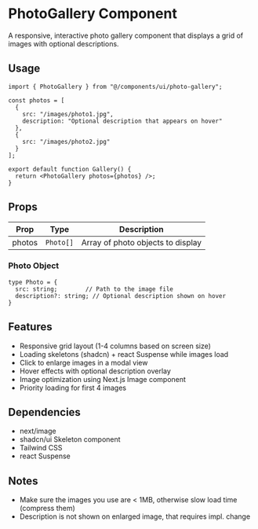# PhotoGallery Component

A responsive, interactive photo gallery component that displays a grid of images with optional descriptions.

## Usage

```tsx
import { PhotoGallery } from "@/components/ui/photo-gallery";

const photos = [
  { 
    src: "/images/photo1.jpg",
    description: "Optional description that appears on hover"
  },
  { 
    src: "/images/photo2.jpg"
  }
];

export default function Gallery() {
  return <PhotoGallery photos={photos} />;
}
```

## Props

| Prop | Type | Description |
|------|------|-------------|
| photos | `Photo[]` | Array of photo objects to display |

### Photo Object

```tsx
type Photo = {
  src: string;        // Path to the image file
  description?: string; // Optional description shown on hover
}
```

## Features

- Responsive grid layout (1-4 columns based on screen size)
- Loading skeletons (shadcn) + react Suspense while images load
- Click to enlarge images in a modal view
- Hover effects with optional description overlay
- Image optimization using Next.js Image component
- Priority loading for first 4 images

## Dependencies

- next/image
- shadcn/ui Skeleton component
- Tailwind CSS
- react Suspense

## Notes

- Make sure the images you use are < 1MB, otherwise slow load time (compress them)
- Description is not shown on enlarged image, that requires impl. change